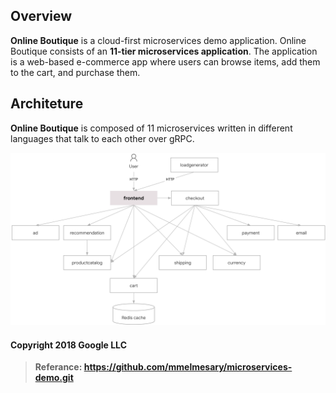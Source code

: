 ## Overview

**Online Boutique** is a cloud-first microservices demo application. Online Boutique consists of an **11-tier microservices application**. The application is a web-based e-commerce app where users can browse items, add them to the cart, and purchase them.

## Architeture

**Online Boutique** is composed of 11 microservices written in different languages that talk to each other over gRPC.

![Architecture ofmicroservices](../images/app-architecture.png)

#### Copyright 2018 Google LLC
> **Referance: https://github.com/mmelmesary/microservices-demo.git**
